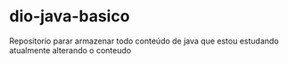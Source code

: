 # dio-java-basico
Repositorio parar armazenar todo conteúdo de java que estou estudando atualmente
alterando o conteudo 

